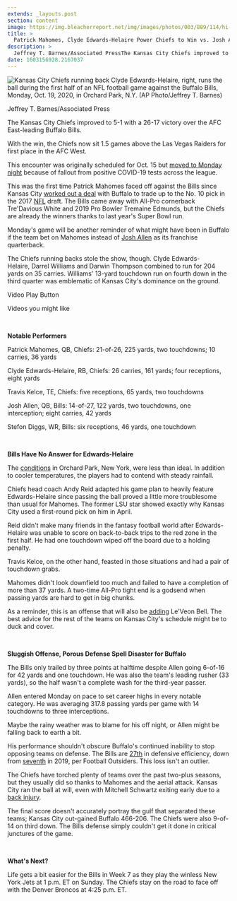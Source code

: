 ```yaml
--- 
extends: _layouts.post 
section: content 
image: https://img.bleacherreport.net/img/images/photos/003/889/114/hi-res-21193293fee7de1e875cfe8c324596bf_crop_exact.jpg?w=1200&h=1200&q=75 
title: > 
  Patrick Mahomes, Clyde Edwards-Helaire Power Chiefs to Win vs. Josh Allen, Bills 
description: > 
  Jeffrey T. Barnes/Associated PressThe Kansas City Chiefs improved to 5-1 with a 26-17 victory over the AFC East-leading Buffalo Bills.This was the first time Patrick Mahomes faced off against the Bills since Kansas City worked out a deal with Buffalo to trade up to the No.The former LSU star showed exactly why Kansas City used a first-round pick on him in April.Kansas City ran the ball at will, even with Mitchell Schwartz exiting early due to a back injury.The final score doesn't accurately portray the gulf that separated these teams; Kansas City out-gained Buffalo 466-206. 
date: 1603156928.2167037 
--- 
```

<div><p></p><img alt="Kansas City Chiefs running back Clyde Edwards-Helaire, right, runs the ball during the first half of an NFL football game against the Buffalo Bills, Monday, Oct. 19, 2020, in Orchard Park, N.Y. (AP Photo/Jeffrey T. Barnes)" src="https://static-assets.bleacherreport.net/img/atoms/lazyImage/logo.png"><p class="credit">Jeffrey T. Barnes/Associated Press</p><p class="">The Kansas City Chiefs improved to 5-1 with a 26-17 victory over the AFC East-leading Buffalo Bills.</p><p class="">With the win, the Chiefs now sit 1.5 games above the Las Vegas Raiders for first place in the AFC West.</p><p class="">This encounter was originally scheduled for Oct. 15 but&#160;<a href="https://nflcommunications.com/Pages/NFL-ANNOUNCES-SCHEDULE-CHANGES.aspx" target="_blank" rel="noopener noreferrer">moved to Monday night</a>&#160;because of fallout from positive COVID-19 tests across the league.</p><p class="">This was the first time Patrick Mahomes faced off against the Bills since Kansas City&#160;<a href="https://twitter.com/AdamSchefter/status/1317829751197863938" target="_blank" rel="noopener noreferrer">worked out a deal</a>&#160;with Buffalo to trade up to the No. 10 pick in the 2017 <a href="http://bleacherreport.com/nfl">NFL</a> draft.&#160;The Bills came away with All-Pro cornerback Tre'Davious White and 2019 Pro Bowler Tremaine Edmunds, but the Chiefs are already the winners thanks to last year's Super Bowl run.</p><p id="br-ad-17006701" class="br-ad-lazy"></p><p class="">Monday's game will be another reminder of what might have been in Buffalo if the team bet on Mahomes instead of <a href="http://bleacherreport.com/josh-allen">Josh Allen</a> as its franchise quarterback.</p><p class="">The Chiefs running backs stole the show, though. Clyde Edwards-Helaire,&#160;Darrel Williams and Darwin Thompson combined to run for 204 yards on 35 carries. Williams' 13-yard touchdown run on fourth down in the third quarter was emblematic of Kansas City's dominance on the ground.</p><a rel="noopener noreferrer" target="_blank" class="molecule thumbnail"><img alt="" src="https://static-assets.bleacherreport.net/img/atoms/lazyImage/logo.png">Video Play Button</a><p class="atom video-indicator"><p class="text">Videos you might like </p> </p><p class="">&#160; &#160; &#160; &#160; &#160; &#160;</p><p class=""><strong>Notable Performers</strong></p><p class="">Patrick Mahomes, QB, Chiefs:&#160;21-of-26, 225 yards, two touchdowns; 10 carries, 36 yards</p><p class="">Clyde Edwards-Helaire, RB, Chiefs:&#160;26 carries, 161 yards; four receptions, eight yards</p><p class="">Travis Kelce, TE, Chiefs:&#160;five receptions, 65 yards, two touchdowns</p><p class="">Josh Allen, QB, Bills:&#160;14-of-27, 122 yards, two touchdowns, one interception;&#160;eight carries, 42 yards</p><p class="">Stefon Diggs, WR, Bills:&#160;six receptions, 46 yards, one touchdown</p><p class="">&#160; &#160; &#160; &#160;&#160;</p><p class=""><strong>Bills Have No Answer for Edwards-Helaire</strong></p><p class="">The <a href="https://twitter.com/diannaESPN/status/1318260465181642757" target="_blank" rel="noopener noreferrer">conditions</a> in Orchard Park, New York, were less than ideal. In addition to cooler temperatures, the players had to contend with steady rainfall.</p><p class="">Chiefs head coach Andy Reid adapted his game plan to heavily feature Edwards-Helaire since passing the ball proved a little more troublesome than usual for Mahomes. The former LSU star showed exactly why Kansas City used a first-round pick on him in April.</p><p class="">Reid didn't make many friends in the fantasy football world after Edwards-Helaire was unable to score on back-to-back trips to the red zone in the first half. He had one touchdown wiped off the board due to a holding penalty.</p><p class="">Travis Kelce, on the other hand, feasted in those situations and had a pair of touchdown grabs.</p><p id="br-ad-67918375" class="br-ad-lazy"></p><p class="">Mahomes didn't look downfield too much and failed to have a completion of more than 37 yards. A two-time All-Pro tight end is a godsend when passing yards are hard to get in big chunks.</p><p class="">As a reminder, this is an offense that will also be <a href="https://www.espn.com/nfl/story/_/id/30120515/rb-leveon-bell-expected-sign-kansas-city-chiefs" target="_blank" rel="noopener noreferrer">adding</a> Le'Veon Bell. The best advice for the rest of the teams on Kansas City's schedule might be to duck and cover.</p><p class="">&#160; &#160; &#160; &#160; &#160; &#160;</p><p class=""><strong>Sluggish Offense, Porous Defense Spell Disaster for Buffalo</strong></p><p class="">The Bills only trailed by three points at halftime despite Allen going 6-of-16 for 42 yards and one touchdown.&#160;He was also the team's leading rusher (33 yards), so the half wasn't a complete wash for the third-year passer.</p><p class="">Allen entered Monday on pace to set career highs in every notable category. He was averaging 317.8 passing yards per game with 14 touchdowns to three interceptions.</p><p class="">Maybe the rainy weather was to blame for his off night, or Allen might be falling back to earth a bit.</p><p class="">His performance shouldn't obscure Buffalo's continued inability to stop opposing teams on defense.&#160;The Bills are <a href="https://www.footballoutsiders.com/stats/nfl/team-defense/2020" target="_blank" rel="noopener noreferrer">27th</a> in defensive efficiency, down from <a href="https://www.footballoutsiders.com/stats/nfl/team-defense/2019" target="_blank" rel="noopener noreferrer">seventh</a> in 2019, per Football Outsiders. This loss isn't an outlier.</p><p class="">The Chiefs have torched plenty of teams over the past two-plus seasons, but they usually did so thanks to Mahomes and the aerial attack. Kansas City ran the ball at will, even with Mitchell Schwartz exiting early due to a <a href="https://twitter.com/Chiefs/status/1318302175999778821" target="_blank" rel="noopener noreferrer">back injury</a>.</p><p class="">The final score doesn't accurately portray the gulf that separated these teams;&#160;Kansas City out-gained Buffalo 466-206.&#160;The Chiefs were also 9-of-14 on third down. The Bills defense simply couldn't get it done in critical junctures of the game.</p><p id="br-ad-57706241" class="br-ad-lazy"></p><p class="">&#160; &#160; &#160; &#160; &#160;</p><p class=""><strong>What's Next?</strong></p><p class="">Life gets a bit easier for the Bills in Week 7 as they play the winless New York Jets at 1 p.m. ET on Sunday. The Chiefs stay on the road to face off with the Denver Broncos at 4:25 p.m. ET.</p></div>